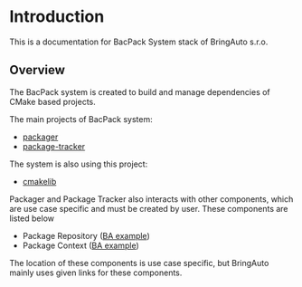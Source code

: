 # Introduction

This is a documentation for BacPack System stack of BringAuto s.r.o.

## Overview

The BacPack system is created to build and manage dependencies of CMake based projects.

The main projects of BacPack system:

 - [packager](https://github.com/bacpack-system/packager)
 - [package-tracker](https://github.com/bacpack-system/package-tracker)

The system is also using this project:

 - [cmakelib](https://github.com/cmakelib/cmakelib)

Packager and Package Tracker also interacts with other components, which are use case specific and
must be created by user. These components are listed below

 - Package Repository ([BA example](https://gitea.bringauto.com/fleet-protocol/package-repository))
 - Package Context ([BA example](https://github.com/bringauto/packager-fleet-protocol-context))

The location of these components is use case specific, but BringAuto mainly uses given links for
these components.
